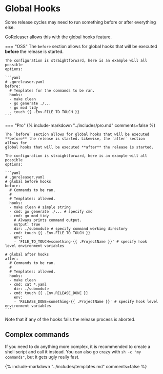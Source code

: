 # Global Hooks

Some release cycles may need to run something before or after everything else.

GoReleaser allows this with the global hooks feature.

<!-- prettier-ignore -->
=== "OSS"
    The `before` section allows for global hooks that will be executed
    **before** the release is started.

    The configuration is straightforward, here is an example will all possible
    options:

    ```yaml
    # .goreleaser.yaml
    before:
      # Templates for the commands to be ran.
      hooks:
      - make clean
      - go generate ./...
      - go mod tidy
      - touch {{ .Env.FILE_TO_TOUCH }}
    ```

<!-- prettier-ignore -->
=== "Pro"
    {% include-markdown "../includes/pro.md" comments=false %}

    The `before` section allows for global hooks that will be executed
    **before** the release is started. Likewise, the `after` section allows for
    global hooks that will be executed **after** the release is started.

    The configuration is straightforward, here is an example will all possible
    options:

    ```yaml
    # .goreleaser.yaml
    # global before hooks
    before:
      # Commands to be ran.
      #
      # Templates: allowed.
      hooks:
      - make clean # simple string
      - cmd: go generate ./... # specify cmd
      - cmd: go mod tidy
        # Always prints command output.
        output: true
        dir: ./submodule # specify command working directory
      - cmd: touch {{ .Env.FILE_TO_TOUCH }}
        env:
        - 'FILE_TO_TOUCH=something-{{ .ProjectName }}' # specify hook level environment variables

    # global after hooks
    after:
      # Commands to be ran.
      #
      # Templates: allowed.
      hooks:
      - make clean
      - cmd: cat *.yaml
        dir: ./submodule
      - cmd: touch {{ .Env.RELEASE_DONE }}
        env:
        - 'RELEASE_DONE=something-{{ .ProjectName }}' # specify hook level environment variables
    ```

Note that if any of the hooks fails the release process is aborted.

## Complex commands

If you need to do anything more complex, it is recommended to create a shell
script and call it instead. You can also go crazy with `sh -c "my commands"`,
but it gets ugly really fast.

{% include-markdown "../includes/templates.md" comments=false %}
